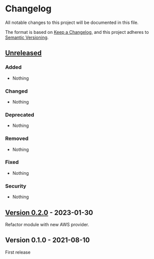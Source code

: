 # Changelog

All notable changes to this project will be documented in this file.

The format is based on [Keep a Changelog](https://keepachangelog.com/en/1.0.0/),
and this project adheres to [Semantic Versioning](https://semver.org/spec/v2.0.0.html).

## [Unreleased](https://github.com/rabiloo/terraform-aws-ecs/compare/v0.2.0...master)

### Added

- Nothing

### Changed

- Nothing

### Deprecated

- Nothing

### Removed

- Nothing

### Fixed

- Nothing

### Security

- Nothing

<!-- New Release notes will be placed here automatically -->
## [Version 0.2.0](https://github.com/rabiloo/terraform-aws-ses/compare/v0.1.0...v0.2.0) - 2023-01-30

Refactor module with new AWS provider.

## Version 0.1.0 - 2021-08-10

First release
